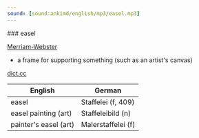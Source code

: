 ```yaml
---
sound: [sound:ankimd/english/mp3/easel.mp3]
---
```


\### easel

[Merriam-Webster](https://www.merriam-webster.com/dictionary/easel)

- a frame for supporting something (such as an artist's canvas)

[dict.cc](https://www.dict.cc/easel)

| English        | German       |
| -------------- | ------------ |
| easel | Staffelei (f, 409) |
| easel painting (art) | Staffeleibild (n) |
| painter's easel (art) | Malerstaffelei (f) |
